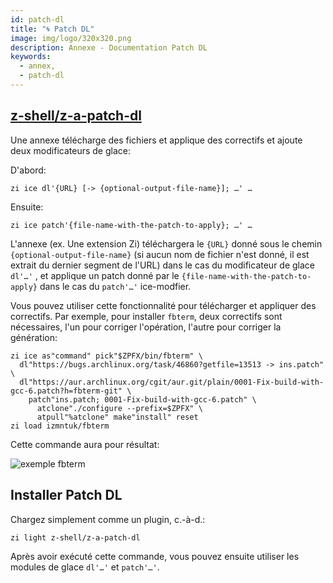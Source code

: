 ```yaml
---
id: patch-dl
title: "🌀 Patch DL"
image: img/logo/320x320.png
description: Annexe - Documentation Patch DL
keywords:
  - annex,
  - patch-dl
---
```


<!-- @format -->

## <i class="fa-brands fa-github"></i> [z-shell/z-a-patch-dl][]

Une annexe télécharge des fichiers et applique des correctifs et ajoute deux modificateurs de glace:

D'abord:

```shell
zi ice dl'{URL} [-> {optional-output-file-name}]; …' …
```

Ensuite:

```shell
zi ice patch'{file-name-with-the-patch-to-apply}; …' …
```

L'annexe (ex. Une extension Zi) téléchargera le `{URL}` donné sous le chemin `{optional-output-file-name}` (si aucun nom de fichier n'est donné, il est extrait du dernier segment de l'URL) dans le cas du modificateur de glace `dl'…'` , et applique un patch donné par le `{file-name-with-the-patch-to-apply}` dans le cas du `patch'…'` ice-modfier.

Vous pouvez utiliser cette fonctionnalité pour télécharger et appliquer des correctifs. Par exemple, pour installer `fbterm`, deux correctifs sont nécessaires, l'un pour corriger l'opération, l'autre pour corriger la génération:

```shell showLineNumbers
zi ice as"command" pick"$ZPFX/bin/fbterm" \
  dl"https://bugs.archlinux.org/task/46860?getfile=13513 -> ins.patch" \
  dl"https://aur.archlinux.org/cgit/aur.git/plain/0001-Fix-build-with-gcc-6.patch?h=fbterm-git" \
    patch"ins.patch; 0001-Fix-build-with-gcc-6.patch" \
      atclone"./configure --prefix=$ZPFX" \
      atpull"%atclone" make"install" reset
zi load izmntuk/fbterm
```

Cette commande aura pour résultat:

![exemple fbterm](https://raw.githubusercontent.com/z-shell/z-a-patch-dl/main/docs/images/fbterm-ex.png#center)

## Installer Patch DL

Chargez simplement comme un plugin, c.-à-d.:

```shell
zi light z-shell/z-a-patch-dl
```

Après avoir exécuté cette commande, vous pouvez ensuite utiliser les modules de glace `dl'…'` et `patch'…'`.

[z-shell/z-a-patch-dl]: https://github.com/z-shell/z-a-patch-dl
